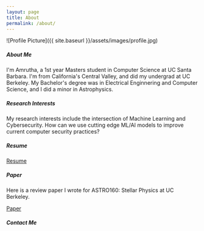 ```yaml
---
layout: page
title: About
permalink: /about/
---
```


![Profile Picture]({{ site.baseurl }}/assets/images/profile.jpg)

##### About Me
I'm Amrutha, a 1st year Masters student in Computer Science at UC Santa Barbara. I'm from California's Central Valley, and did my undergrad at UC Berkeley. My Bachelor's degree was in Electrical Enginnering and Computer Science, and I did a minor in Astrophysics. 

##### Research Interests
My research interests include the intersection of Machine Learning and Cybersecurity. How can we use cutting edge ML/AI models to improve current computer security practices?

##### Resume

<a href="{{ site.baseurl }}/assets/resume.pdf" target="_blank">Resume</a>

##### Paper
Here is a review paper I wrote for ASTRO160: Stellar Physics at UC Berkeley.

<a href="{{ site.baseurl }}/assets/paper.pdf" target="_blank">Paper</a>

##### Contact Me

